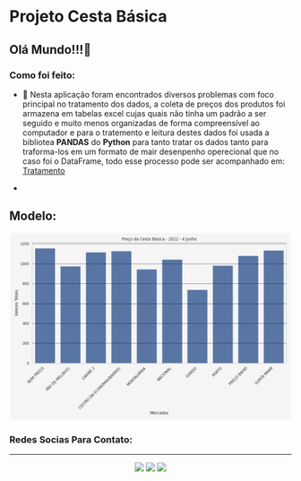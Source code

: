 # Projeto Cesta Básica

## Olá Mundo!!!👋




### Como foi feito:

- 🤔 Nesta aplicação foram encontrados diversos problemas com foco principal no tratamento dos dados, a coleta de preços dos produtos foi armazena em tabelas excel cujas quais não tinha um padrão a ser seguido e muito menos organizadas de forma 
compreensível ao computador e para o tratemento e leitura destes dados foi usada a bibliotea **PANDAS** do **Python** para tanto tratar os dados tanto para traforma-los em um formato de mair desenpenho operecional que no caso foi o DataFrame, todo esse processo pode ser acompanhado em: [Tratamento](https://github.com/RianAndrade/Projeto-Cesta-B-sica/tree/main/code/Tratamento)

-
## Modelo:

<div align="center">
  <img src="https://github.com/RianAndrade/Projeto-Cesta-B-sica/blob/main/grafico.png"  width="500"/>
</div>


### Redes Socias Para Contato: 
***

<div align="center">
<a href="https://www.instagram.com/riangabriel_rg_hk/?next=%2F" target="_blank"><img src="https://img.shields.io/badge/-Instagram-%23E4405F?style=for-the-badge&logo=instagram&logoColor=white" target="_blank"></a>
<a href = "mailto:riangabrieldev@gmail.com?Subject=Ol%E1%2C%20te%20achei%20pelo%20seu%20Git"><img src="https://img.shields.io/badge/Gmail-D14836?style=for-the-badge&logo=gmail&logoColor=white" target="_blank"></a>
<a href="https://www.linkedin.com/in/rian-andrade-52489425b/" target="_blank"><img src="https://img.shields.io/badge/-LinkedIn-%230077B5?style=for-the-badge&logo=linkedin&logoColor=white" target="_blank">
  </div>
